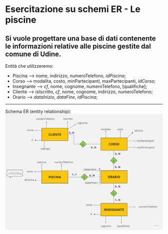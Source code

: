 # Esercitazione su schemi ER - Le piscine
Si vuole progettare una base di dati contenente le informazioni relative alle piscine gestite dal comune di Udine.
-------------------------------------
Entità che utilizzeremo:
- Piscina --> nome, indirizzo, numeroTelefono, _idPiscina_;
- Corso --> modalita, costo, minPartecipanti, maxPartecipanti, _idCorso_;
- Insegnante --> _cf_, nome, cognome, numeroTelefono, [qualifiche]; 
- Cliente --> isIscritto, _cf_, nome, cognome, indirizzo, numeroTelefono;
- Orario --> _dataInizio_, _dataFine_, _idPiscina_; 
-------------------------------------
Schema ER (entity relationship):
![Alt text](diagrammaEr.jpg)
